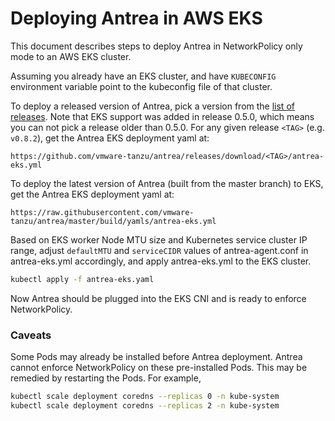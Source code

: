 # Deploying Antrea in AWS EKS

This document describes steps to deploy Antrea in NetworkPolicy only mode to an AWS EKS cluster.

Assuming you already have an EKS cluster, and have ``KUBECONFIG`` environment variable point to
the kubeconfig file of that cluster.

To deploy a released version of Antrea, pick a version from the
[list of releases](https://github.com/vmware-tanzu/antrea/releases).
Note that EKS support was added in release 0.5.0, which means you can not
pick a release older than 0.5.0. For any given release `<TAG>` (e.g. `v0.8.2`),
get the Antrea EKS deployment yaml at:

```
https://github.com/vmware-tanzu/antrea/releases/download/<TAG>/antrea-eks.yml
```

To deploy the latest version of Antrea (built from the master branch) to EKS, get the Antrea EKS
deployment yaml at:

```
https://raw.githubusercontent.com/vmware-tanzu/antrea/master/build/yamls/antrea-eks.yml
```

Based on EKS worker Node MTU size and Kubernetes service cluster IP range, adjust
``defaultMTU`` and ``serviceCIDR`` values of antrea-agent.conf in antrea-eks.yml
 accordingly, and apply antrea-eks.yml to the EKS cluster.

```bash
kubectl apply -f antrea-eks.yaml 
```

Now Antrea should be plugged into the EKS CNI and is ready to enforce NetworkPolicy.

### Caveats

Some Pods may already be installed before Antrea deployment. Antrea cannot enforce NetworkPolicy
on these pre-installed Pods. This may be remedied by restarting the Pods. For example,

```bash
kubectl scale deployment coredns --replicas 0 -n kube-system
kubectl scale deployment coredns --replicas 2 -n kube-system
```

